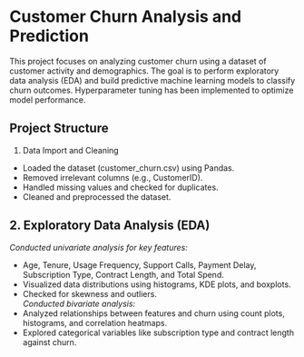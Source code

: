 # Customer Churn Analysis and Prediction
This project focuses on analyzing customer churn using a dataset of customer activity and demographics. The goal is to perform exploratory data analysis (EDA) and build predictive machine learning models to classify churn outcomes. Hyperparameter tuning has been implemented to optimize model performance.

## Project Structure
1. Data Import and Cleaning
 - Loaded the dataset (customer_churn.csv) using Pandas.
 - Removed irrelevant columns (e.g., CustomerID).
 - Handled missing values and checked for duplicates.
 - Cleaned and preprocessed the dataset.

## 2. Exploratory Data Analysis (EDA)
*Conducted univariate analysis for key features:*
- Age, Tenure, Usage Frequency, Support Calls, Payment Delay, Subscription Type, Contract Length, and Total Spend.
- Visualized data distributions using histograms, KDE plots, and boxplots.
- Checked for skewness and outliers. <br>
*Conducted bivariate analysis:*
- Analyzed relationships between features and churn using count plots, histograms, and correlation heatmaps.
- Explored categorical variables like subscription type and contract length against churn.
